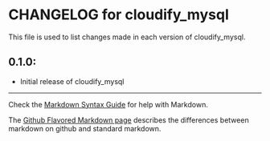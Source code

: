 # CHANGELOG for cloudify_mysql

This file is used to list changes made in each version of cloudify_mysql.

## 0.1.0:

* Initial release of cloudify_mysql

- - -
Check the [Markdown Syntax Guide](http://daringfireball.net/projects/markdown/syntax) for help with Markdown.

The [Github Flavored Markdown page](http://github.github.com/github-flavored-markdown/) describes the differences between markdown on github and standard markdown.
